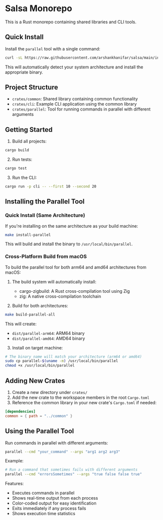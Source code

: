 # Salsa Monorepo

This is a Rust monorepo containing shared libraries and CLI tools.

## Quick Install

Install the `parallel` tool with a single command:
```bash
curl -sL https://raw.githubusercontent.com/arshankhanifar/salsa/main/install.sh | bash
```

This will automatically detect your system architecture and install the appropriate binary.

## Project Structure

- `crates/common`: Shared library containing common functionality
- `crates/cli`: Example CLI application using the common library
- `crates/parallel`: Tool for running commands in parallel with different arguments

## Getting Started

1. Build all projects:
```bash
cargo build
```

2. Run tests:
```bash
cargo test
```

3. Run the CLI:
```bash
cargo run -p cli -- --first 10 --second 20
```

## Installing the Parallel Tool

### Quick Install (Same Architecture)
If you're installing on the same architecture as your build machine:
```bash
make install-parallel
```
This will build and install the binary to `/usr/local/bin/parallel`.

### Cross-Platform Build from macOS
To build the parallel tool for both arm64 and amd64 architectures from macOS:

1. The build system will automatically install:
   - cargo-zigbuild: A Rust cross-compilation tool using Zig
   - zig: A native cross-compilation toolchain

2. Build for both architectures:
```bash
make build-parallel-all
```
This will create:
- `dist/parallel-arm64`: ARM64 binary
- `dist/parallel-amd64`: AMD64 binary

3. Install on target machine:
```bash
# The binary name will match your architecture (arm64 or amd64)
sudo cp parallel-$(uname -m) /usr/local/bin/parallel
chmod +x /usr/local/bin/parallel
```

## Adding New Crates

1. Create a new directory under `crates/`
2. Add the new crate to the workspace members in the root `Cargo.toml`
3. Reference the common library in your new crate's `Cargo.toml` if needed:
```toml
[dependencies]
common = { path = "../common" }
```

## Using the Parallel Tool

Run commands in parallel with different arguments:
```bash
parallel --cmd "your_command" --args "arg1 arg2 arg3"
```

Example:
```bash
# Run a command that sometimes fails with different arguments
parallel --cmd "errorsSometimes" --args "true false false true"
```

Features:
- Executes commands in parallel
- Shows real-time output from each process
- Color-coded output for easy identification
- Exits immediately if any process fails
- Shows execution time statistics
